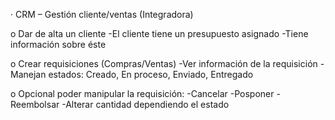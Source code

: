 · CRM – Gestión cliente/ventas (Integradora)

o Dar de alta un cliente
  -El cliente tiene un presupuesto asignado
  -Tiene información sobre éste

o Crear requisiciones (Compras/Ventas)
  -Ver información de la requisición
  -Manejan estados: Creado, En proceso, Enviado, Entregado

o Opcional poder manipular la requisición:
  -Cancelar
  -Posponer
  -Reembolsar
  -Alterar cantidad dependiendo el estado
